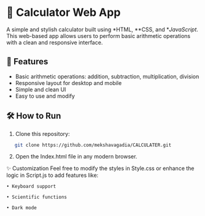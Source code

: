 # 🔢 Calculator Web App

A simple and stylish calculator built using *HTML, **CSS, and **JavaScript*. This web-based app allows users to perform basic arithmetic operations with a clean and responsive interface.

## 🚀 Features

- Basic arithmetic operations: addition, subtraction, multiplication, division
- Responsive layout for desktop and mobile
- Simple and clean UI
- Easy to use and modify

## 🛠️ How to Run

1. Clone this repository:
   
```bash
   git clone https://github.com/mekshavagadia/CALCULATER.git
```
2. Open the Index.html file in any modern browser.

✨ Customization
Feel free to modify the styles in Style.css or enhance the logic in Script.js to add features like:

    • Keyboard support

    • Scientific functions

    • Dark mode
